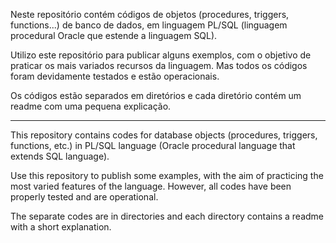 
Neste repositório contém códigos de objetos (procedures, triggers, functions...) de banco de dados, em linguagem PL/SQL (linguagem procedural Oracle que estende a linguagem SQL).

Utilizo este repositório para publicar alguns exemplos, com o objetivo de praticar os mais variados recursos da linguagem. Mas todos os códigos foram devidamente testados e estão operacionais.

Os códigos estão separados em diretórios e cada diretório contém um readme com uma pequena explicação.


--------------------------------------------------------------------------------------------------------------------------------------


This repository contains codes for database objects (procedures, triggers, functions, etc.) in PL/SQL language (Oracle procedural language that extends SQL language).

Use this repository to publish some examples, with the aim of practicing the most varied features of the language. However, all codes have been properly tested and are operational.

The separate codes are in directories and each directory contains a readme with a short explanation.

